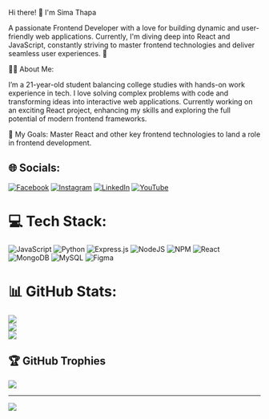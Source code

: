 Hi there! 👋 I'm Sima Thapa

A passionate Frontend Developer  with a love for building dynamic and user-friendly web applications. Currently, I'm diving deep into React and JavaScript, constantly striving to master frontend technologies and deliver seamless user experiences. 🚀

🧑‍💻 About Me:

I’m a 21-year-old student balancing college studies with hands-on work experience in tech.
I love solving complex problems with code and transforming ideas into interactive web applications.
Currently working on an exciting React project, enhancing my skills and exploring the full potential of modern frontend frameworks.

🎯 My Goals:
Master React and other key frontend technologies to land a role in frontend development.




## 🌐 Socials:

[![Facebook](https://img.shields.io/badge/Facebook-%231877F2.svg?logo=Facebook&logoColor=white)](https://facebook.com/PoonamThapa) [![Instagram](https://img.shields.io/badge/Instagram-%23E4405F.svg?logo=Instagram&logoColor=white)](https://instagram.com/poonam.thapa_01) [![LinkedIn](https://img.shields.io/badge/LinkedIn-%230077B5.svg?logo=linkedin&logoColor=white)](https://linkedin.com/in/SimaThapa) [![YouTube](https://img.shields.io/badge/YouTube-%23FF0000.svg?logo=YouTube&logoColor=white)](https://youtube.com/@@sima_2004) 


# 💻 Tech Stack:

![JavaScript](https://img.shields.io/badge/javascript-%23323330.svg?style=for-the-badge&logo=javascript&logoColor=%23F7DF1E) ![Python](https://img.shields.io/badge/python-3670A0?style=for-the-badge&logo=python&logoColor=ffdd54) ![Express.js](https://img.shields.io/badge/express.js-%23404d59.svg?style=for-the-badge&logo=express&logoColor=%2361DAFB) ![NodeJS](https://img.shields.io/badge/node.js-6DA55F?style=for-the-badge&logo=node.js&logoColor=white) ![NPM](https://img.shields.io/badge/NPM-%23CB3837.svg?style=for-the-badge&logo=npm&logoColor=white) ![React](https://img.shields.io/badge/react-%2320232a.svg?style=for-the-badge&logo=react&logoColor=%2361DAFB) ![MongoDB](https://img.shields.io/badge/MongoDB-%234ea94b.svg?style=for-the-badge&logo=mongodb&logoColor=white) ![MySQL](https://img.shields.io/badge/mysql-4479A1.svg?style=for-the-badge&logo=mysql&logoColor=white) ![Figma](https://img.shields.io/badge/figma-%23F24E1E.svg?style=for-the-badge&logo=figma&logoColor=white)



# 📊 GitHub Stats:
![](https://github-readme-stats.vercel.app/api?username=SimaThapa&theme=dark&hide_border=false&include_all_commits=false&count_private=false)<br/>
![](https://github-readme-streak-stats.herokuapp.com/?user=SimaThapa&theme=dark&hide_border=false)<br/>
![](https://github-readme-stats.vercel.app/api/top-langs/?username=SimaThapa&theme=dark&hide_border=false&include_all_commits=false&count_private=false&layout=compact)




## 🏆 GitHub Trophies
![](https://github-profile-trophy.vercel.app/?username=SimaThapa&theme=radical&no-frame=false&no-bg=false&margin-w=4)



---
[![](https://visitcount.itsvg.in/api?id=SimaThapa&icon=6&color=0)](https://visitcount.itsvg.in)

<!-- Proudly created with GPRM ( https://gprm.itsvg.in ) -->
